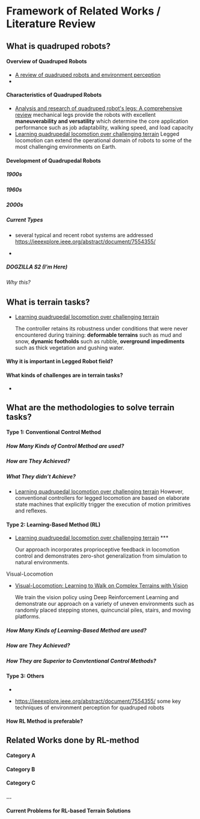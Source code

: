 # Framework of Related Works / Literature Review

## What is quadruped robots?

#### Overview of Quadruped Robots

- [A review of quadruped robots and environment perception](https://ieeexplore.ieee.org/abstract/document/7554355/)
- 



#### Characteristics of Quadruped Robots

- [Analysis and research of quadruped robot's legs: A comprehensive review](https://journals.sagepub.com/doi/abs/10.1177/1729881419844148)
  mechanical legs provide the robots with excellent **maneuverability and versatility**
  which determine the core application performance such as job adaptability, walking speed, and load capacity
- [Learning quadrupedal locomotion over challenging terrain](https://doi.org/10.1126/scirobotics.abc5986)
  Legged locomotion can extend the operational domain of robots to some of the most challenging environments on Earth. 

#### Development of Quadrupedal Robots

##### 1900s

##### 1960s

##### 2000s

##### Current Types

- several typical and recent robot systems are addressed
  https://ieeexplore.ieee.org/abstract/document/7554355/ 

- 

  

##### DOGZILLA S2 (I’m Here)

###### Why this?



## What is terrain tasks? 

- [Learning quadrupedal locomotion over challenging terrain](https://doi.org/10.1126/scirobotics.abc5986)

  The controller retains its robustness under conditions that were never encountered during training: **deformable terrains** such as mud and snow, **dynamic footholds** such as rubble, **overground impediments** such as thick vegetation and gushing water. 



#### Why it is important in Legged Robot field?



#### What kinds of challenges are in terrain tasks?

- 





## What are the methodologies to solve terrain tasks?

#### Type 1: Conventional Control Method

##### How Many Kinds of Control Method are used? 

##### How are They Achieved?

##### What They didn’t Achieve?

- [Learning quadrupedal locomotion over challenging terrain](https://doi.org/10.1126/scirobotics.abc5986)
  However, conventional controllers for legged locomotion are based on elaborate state machines that explicitly trigger the execution of motion primitives and reflexes. 

#### Type 2: Learning-Based Method (RL)



- [Learning quadrupedal locomotion over challenging terrain](https://doi.org/10.1126/scirobotics.abc5986) ***

  Our approach incorporates proprioceptive feedback in locomotion control and demonstrates zero-shot generalization from simulation to natural environments. 



Visual-Locomotion

- [Visual-Locomotion: Learning to Walk on Complex Terrains with Vision](https://openreview.net/forum?id=NDYbXf-DvwZ)

  We train the vision policy using Deep Reinforcement Learning and demonstrate our approach on a variety of uneven environments such as randomly placed stepping stones, quincuncial piles, stairs, and moving platforms. 

##### How Many Kinds of Learning-Based Method are used?

##### How are They Achieved?

##### How They are Superior to Convtentional Control Methods?

#### Type 3: Others

- 

- https://ieeexplore.ieee.org/abstract/document/7554355/ 
  some key techniques of environment perception for quadruped robots

#### How RL Method is preferable?



## Related Works done by RL-method

#### Category A

#### Category B

#### Category C

#### …

#### Current Problems for RL-based Terrain Solutions

##### 







